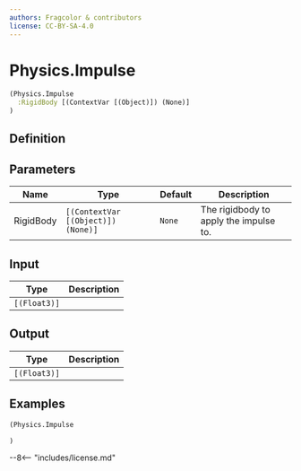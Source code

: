 ```yaml
---
authors: Fragcolor & contributors
license: CC-BY-SA-4.0
---
```



# Physics.Impulse

```clojure
(Physics.Impulse
  :RigidBody [(ContextVar [(Object)]) (None)]
)
```


## Definition




## Parameters

| Name | Type | Default | Description |
|------|------|---------|-------------|
| RigidBody | `[(ContextVar [(Object)]) (None)]` | `None` | The rigidbody to apply the impulse to. |


## Input

| Type | Description |
|------|-------------|
| `[(Float3)]` |  |


## Output

| Type | Description |
|------|-------------|
| `[(Float3)]` |  |


## Examples

```clojure
(Physics.Impulse

)
```


--8<-- "includes/license.md"

